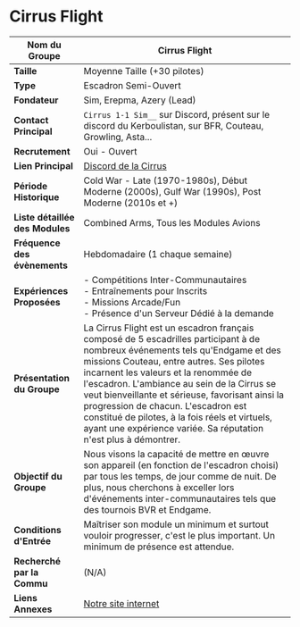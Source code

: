 # Cirrus Flight

| **Nom du Groupe**       | Cirrus Flight                       |
|-------------------------|-------------------------------------|
| **Taille**              | Moyenne Taille (+30 pilotes)       |
| **Type**                | Escadron Semi-Ouvert               |
| **Fondateur**           | Sim, Erepma, Azery (Lead)          |
| **Contact Principal**   | `Cirrus 1-1 Sim__` sur Discord, présent sur le discord du Kerboulistan, sur BFR, Couteau, Growling, Asta... |
| **Recrutement**         | Oui - Ouvert                       |
| **Lien Principal**      | [Discord de la Cirrus](https://discord.gg/XF7kgadG7J) |
| **Période Historique**  | Cold War - Late (1970-1980s), Début Moderne (2000s), Gulf War (1990s), Post Moderne (2010s et +) |
| **Liste détaillée des Modules** | Combined Arms, Tous les Modules Avions |
| **Fréquence des évènements** | Hebdomadaire (1 chaque semaine)    |
| **Expériences Proposées** | - Compétitions Inter-Communautaires <br> - Entraînements pour Inscrits <br> - Missions Arcade/Fun <br> - Présence d'un Serveur Dédié à la demande |
| **Présentation du Groupe** | La Cirrus Flight est un escadron français composé de 5 escadrilles participant à de nombreux événements tels qu'Endgame et des missions Couteau, entre autres. Ses pilotes incarnent les valeurs et la renommée de l'escadron. L'ambiance au sein de la Cirrus se veut bienveillante et sérieuse, favorisant ainsi la progression de chacun. L'escadron est constitué de pilotes, à la fois réels et virtuels, ayant une expérience variée. Sa réputation n'est plus à démontrer. |
| **Objectif du Groupe**  | Nous visons la capacité de mettre en œuvre son appareil (en fonction de l'escadron choisi) par tous les temps, de jour comme de nuit. De plus, nous cherchons à exceller lors d'événements inter-communautaires tels que des tournois BVR et Endgame. |
| **Conditions d'Entrée** | Maîtriser son module un minimum et surtout vouloir progresser, c'est le plus important. Un minimum de présence est attendue. |
| **Recherché par la Commu** | (N/A)                               |
| **Liens Annexes**       | [Notre site internet](https://www.cirrus-flight.fr/) |